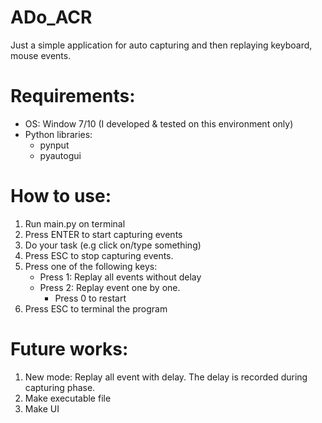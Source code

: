 # ADo_ACR
Just a simple application for auto capturing and then replaying keyboard, mouse events.

# Requirements:
- OS: Window 7/10 (I developed & tested on this environment only)
- Python libraries:
  - pynput
  - pyautogui

# How to use:
1. Run main.py on terminal
2. Press ENTER to start capturing events
3. Do your task (e.g click on/type something)
4. Press ESC to stop capturing events.
5. Press one of the following keys:
   - Press 1: Replay all events without delay
   - Press 2: Replay event one by one.
     - Press 0 to restart
6. Press ESC to terminal the program

# Future works:
1. New mode: Replay all event with delay. The delay is recorded during capturing phase.
2. Make executable file
3. Make UI